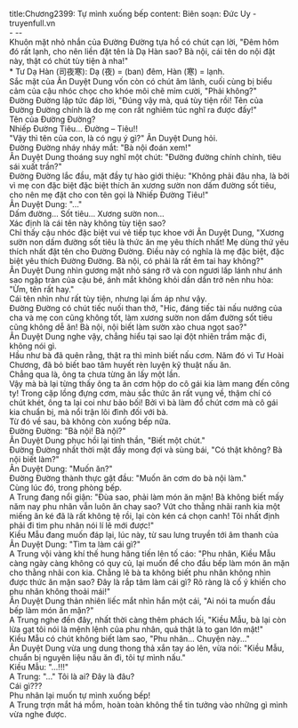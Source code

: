 title:Chương2399: Tự mình xuống bếp
content:
Biên soạn: Đức Uy - truyenfull.vn<br>- --<br>Khuôn mặt nhỏ nhắn của Đường Đường tựa hồ có chút cạn lời, "Đêm hôm đó rất lạnh, cho nên liền đặt tên là Dạ Hàn sao? Bà nội, cái tên do nội đặt này, thật có chút tùy tiện à nha!"<br>* Tư Dạ Hàn (司夜寒): Dạ (夜) = (ban) đêm, Hàn (寒) = lạnh.<br>Sắc mặt của Ân Duyệt Dung vốn còn có chút âm lãnh, cuối cùng bị biểu cảm của cậu nhóc chọc cho khóe môi chẽ mỉm cười, "Phải không?"<br>Đường Đường lập tức đáp lời, "Đúng vậy mà, quá tùy tiện rồi! Tên của Đường Đường chính là do mẹ con rất nghiêm túc nghĩ ra được đấy!"<br>Tên của Đường Đường?<br>Nhiếp Đường Tiêu... Đường – Tiêu!!<br>"Vậy thì tên của con, là có ngụ ý gì?" Ân Duyệt Dung hỏi.<br>Đường Đường nháy nháy mắt: "Bà nội đoán xem!"<br>Ân Duyệt Dung thoáng suy nghĩ một chút: "Đường đường chính chính, tiêu sái xuất trần?"<br>Đường Đường lắc đầu, mặt đầy tự hào giới thiệu: "Không phải đâu nha, là bởi vì mẹ con đặc biệt đặc biệt thích ăn xương sườn non dấm đường sốt tiêu, cho nên mẹ đặt cho con tên gọi là Nhiếp Đường Tiêu!"<br>Ân Duyệt Dung: "..."<br>Dấm đường... Sốt tiêu... Xương sườn non...<br>Xác định là cái tên này không tùy tiện sao?<br>Chỉ thấy cậu nhóc đặc biệt vui vẻ tiếp tục khoe với Ân Duyệt Dung, "Xương sườn non dấm đường sốt tiêu là thức ăn mẹ yêu thích nhất! Mẹ dùng thứ yêu thích nhất đặt tên cho Đường Đường. Điều này có nghĩa là mẹ đặc biệt, đặc biệt yêu thích Đường Đường. Bà nội, có phải là rất êm tai hay không?"<br>Ân Duyệt Dung nhìn gương mặt nhỏ sáng rỡ và con ngươi lấp lánh như ánh sao ngập tràn của cậu bé, ánh mắt không khỏi dần dần trở nên nhu hòa: "Ừm, tên rất hay."<br>Cái tên nhìn như rất tùy tiện, nhưng lại ấm áp như vậy.<br>Đường Đường có chút tiếc nuối than thở, "Hic, đáng tiếc tài nấu nướng của cha và mẹ con cũng không tốt, làm xương sườn non dấm đường sốt tiêu cũng không dễ ăn! Bà nội, nội biết làm sườn xào chua ngọt sao?"<br>Ân Duyệt Dung nghe vậy, chẳng hiểu tại sao lại đột nhiên trầm mặc đi, không nói gì.<br>Hầu như bà đã quên rằng, thật ra thì mình biết nấu cơm. Năm đó vì Tư Hoài Chương, đã bỏ biết bao tâm huyết rèn luyện kỹ thuật nấu ăn.<br>Chẳng qua là, ông ta chưa từng ăn lấy một lần.<br>Vậy mà bà lại từng thấy ông ta ăn cơm hộp do cô gái kia làm mang đến công ty! Trong cặp lồng đựng cơm, màu sắc thức ăn rất vụng về, thậm chí có chút khét, ông ta lại coi như bảo bối! Bởi vì bà làm đổ chút cơm mà cô gái kia chuẩn bị, mà nổi trận lôi đình đối với bà.<br>Từ đó về sau, bà không còn xuống bếp nữa.<br>Đường Đường: "Bà nội! Bà nội?"<br>Ân Duyệt Dung phục hồi lại tinh thần, "Biết một chút."<br>Đường Đường nhất thời mặt đầy mong đợi và sùng bái, "Có thật không? Bà nội biết làm?"<br>Ân Duyệt Dung: "Muốn ăn?"<br>Đường Đường thành thực gật đầu: "Muốn ăn cơm do bà nội làm."<br>Cùng lúc đó, trong phòng bếp.<br>A Trung đang nổi giận: "Đùa sao, phải làm món ăn mặn! Bà không biết mấy năm nay phu nhân vẫn luôn ăn chay sao? Vứt cho thằng nhãi ranh kia một miếng ăn ké đã là rất không tệ rồi, lại còn kén cá chọn canh! Tôi nhất định phải đi tìm phu nhân nói lí lẽ mới được!"<br>Kiều Mẫu đang muốn đáp lại, lúc này, từ sau lưng truyền tới âm thanh của Ân Duyệt Dung: "Tìm ta làm cái gì?"<br>A Trung vội vàng khí thế hung hăng tiến lên tố cáo: "Phu nhân, Kiều Mẫu càng ngày càng không có quy củ, lại muốn để cho đầu bếp làm món ăn mặn cho thằng nhãi con kia. Chẳng lẽ bà ta không biết phu nhân không nhìn được thức ăn mặn sao? Đây là rắp tâm làm cái gì? Rõ ràng là cố ý khiến cho phu nhân không thoải mái!"<br>Ân Duyệt Dung thản nhiên liếc mắt nhìn hắn một cái, "Ai nói ta muốn đầu bếp làm món ăn mặn?"<br>A Trung nghe đến đây, nhất thời càng thêm phách lối, "Kiều Mẫu, bà lại còn lừa gạt tôi nói là mệnh lệnh của phu nhân, quả thật là to gan lớn mật!"<br>Kiều Mẫu có chút không biết làm sao, "Phu nhân... Chuyện này..."<br>Ân Duyệt Dung vừa ung dung thong thả xắn tay áo lên, vừa nói: "Kiều Mẫu, chuẩn bị nguyên liệu nấu ăn đi, tôi tự mình nấu."<br>Kiều Mẫu: "...!!!"<br>A Trung: "..." Tôi là ai? Đây là đâu?<br>Cái gì???<br>Phu nhân lại muốn tự mình xuống bếp!<br>A Trung trợn mắt há mồm, hoàn toàn không thể tin tưởng vào những gì mình vừa nghe được.